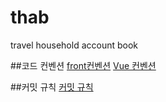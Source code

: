 # thab
travel household account book


##코드 컨벤션
[front컨벤션](https://xionwcfm.tistory.com/459)
[Vue 컨벤션](https://zodev.tistory.com/entry/Vue-%EC%BD%94%EB%94%A9-%EC%BB%A8%EB%B2%A4%EC%85%98)

##커밋 규칙
[커밋 규칙](https://velog.io/@archivvonjang/Git-Commit-Message-Convention)

